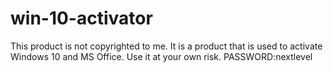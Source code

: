 # win-10-activator
This product is not copyrighted to me. It is a product that is used to activate Windows 10 and MS Office. Use it at your own risk. PASSWORD:nextlevel
